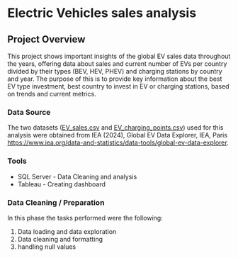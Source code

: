 # Electric Vehicles sales analysis

## Project Overview 

This project shows important insights of the global EV sales data throughout the years, offering data about sales and current number of EVs per country divided by their types (BEV, HEV, PHEV) and charging stations by country and year. The purpose of this is to provide key information about the best EV type investment, best country to invest in EV or charging stations, based on trends and current metrics.

### Data Source

The two datasets ([EV_sales.csv](https://github.com/diegoislasm/Data_projects/blob/main/EV_sales.csv) and [EV_charging_points.csv](https://github.com/diegoislasm/Data_projects/blob/main/EV_charging_points.csv)) used for this analysis were obtained from IEA (2024), Global EV Data Explorer, IEA, Paris https://www.iea.org/data-and-statistics/data-tools/global-ev-data-explorer.

### Tools

- SQL Server - Data Cleaning and analysis
- Tableau - Creating dashboard

### Data Cleaning / Preparation

In this phase  the tasks performed were the following:

1. Data loading and data exploration
2. Data cleaning and formatting
3. handling null values
